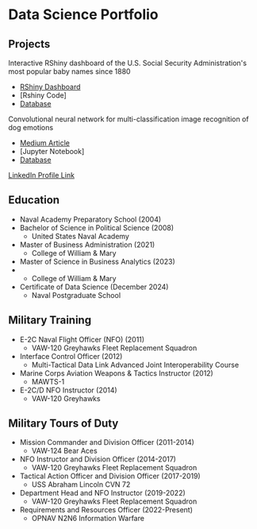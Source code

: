 # Data Science Portfolio


## Projects
Interactive RShiny dashboard of the U.S. Social Security Administration's most popular baby names since 1880
- [RShiny Dashboard](https://drandrade.shinyapps.io/shiny/)
- [Rshiny Code]
- [Database](https://www.ssa.gov/oact/babynames/names.zip)

Convolutional neural network for multi-classification image recognition of dog emotions
- [Medium Article](https://medium.com/@doug.r.andrade/what-is-your-dog-feeling-f02e85b56edb)
- [Jupyter Notebook]
- [Database](https://doi.org/10.34740/KAGGLE/DSV/8330954)

[LinkedIn Profile Link](https://www.linkedin.com/in/douglasrandrade/)

## Education
- Naval Academy Preparatory School (2004)
- Bachelor of Science in Political Science (2008)
  - United States Naval Academy
- Master of Business Administration (2021)
  - College of William & Mary
- Master of Science in Business Analytics (2023)
-   - College of William & Mary
- Certificate of Data Science (December 2024)
  - Naval Postgraduate School

## Military Training
- E-2C Naval Flight Officer (NFO) (2011)
  - VAW-120 Greyhawks Fleet Replacement Squadron
- Interface Control Officer (2012)
  - Multi-Tactical Data Link Advanced Joint Interoperability Course 
- Marine Corps Aviation Weapons & Tactics Instructor (2012)
  - MAWTS-1
- E-2C/D NFO Instructor (2014)
  - VAW-120 Greyhawks 

## Military Tours of Duty
- Mission Commander and Division Officer (2011-2014)
  - VAW-124 Bear Aces 
- NFO Instructor and Division Officer (2014-2017)
  - VAW-120 Greyhawks Fleet Replacement Squadron
- Tactical Action Officer and Division Officer (2017-2019)
  - USS Abraham Lincoln CVN 72
- Department Head and NFO Instructor (2019-2022)
  - VAW-120 Greyhawks Fleet Replacement Squadron
- Requirements and Resources Officer (2022-Present)
  - OPNAV N2N6 Information Warfare
